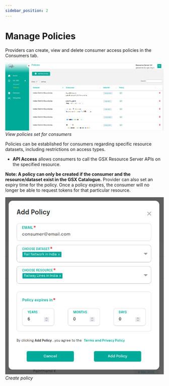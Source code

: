 ```yaml
---
sidebar_position: 2
---
```

 
# Manage Policies
Providers can create, view and delete consumer access policies in the Consumers tab.

![View policies set for consumers](../../resources/auth/view-pols.png)<br/>
*View policies set for consumers*

Policies can be established for consumers regarding specific resource datasets, including restrictions on access types.
- **API Access** allows consumers to call the GSX Resource Server APIs on the specified resource.

**Note: A policy can only be created if the consumer and the resource/dataset exist in the GSX Catalogue.** Provider can also set an expiry time for the policy. Once a policy expires, the consumer will no longer be able to request tokens for that particular resource.

![Create policy](../../resources/auth/create-policy.png)<br/>
*Create policy*
